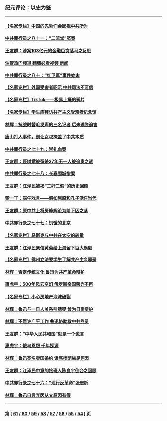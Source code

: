 ### 纪元评论：以史为鉴
---
#### [【名家专栏】中国的先哲们会鄙视中共所为](../../pages/nsc1028/n13772913.md?07090330) 
#### [中共罪行录之八十一：“二流堂”冤案](../../pages/nsc1028/n13772788.md?07090330) 
#### [王友群：涉案103亿元的金融巨贪落马之反思](../../pages/nsc1028/n13772297.md?07090330) 
#### [油管热门频道 翻墙必看视频 新闻](ok?07090330)
#### [中共罪行录之八十：“红卫军”事件始末](../../pages/nsc1028/n13769101.md?07090330) 
#### [【名家专栏】外国受害者昭示 中共司法不可信](../../pages/nsc1028/n13767326.md?07090330) 
#### [【名家专栏】TikTok——极易上瘾的鸦片](../../pages/nsc1028/n13766769.md?07090330) 
#### [【名家专栏】学生应拜访共产主义受难者纪念馆](../../pages/nsc1028/n13762812.md?07090330) 
#### [林辉：抗战时替毛发声的三名记者 后未逃脱迫害](../../pages/nsc1028/n13761727.md?07090330) 
#### [唐山打人事件，别让女权掩盖了中共本质](../../pages/nsc1028/n13757588.md?07090330) 
#### [中共罪行录之七十九：崇礼血案](../../pages/nsc1028/n13757521.md?07090330) 
#### [王友群：聂树斌被冤杀27年无一人被追责之谜](../../pages/nsc1028/n13757410.md?07090330) 
#### [中共罪行录之七十八：长春围城惨案](../../pages/nsc1028/n13753340.md?07090330) 
#### [王友群：江泽民被揭“二奸二假”的历史回顾](../../pages/nsc1028/n13752541.md?07090330) 
#### [楚一丁：端午戏言——假如屈原和孔子活在当代](../../pages/nsc1028/n13751814.md?07090330) 
#### [王友群：原中共上将房峰辉沦为阶下囚之谜](../../pages/nsc1028/n13746271.md?07090330) 
#### [中共罪行录之七十七：饥饿的北京](../../pages/nsc1028/n13742533.md?07090330) 
#### [【名家专栏】马斯克与中共在太空的较量](../../pages/nsc1028/n13741595.md?07090330) 
#### [王友群：江泽民亲信黄菊给上海留下巨大祸患](../../pages/nsc1028/n13738097.md?07090330) 
#### [【名家专栏】佛州立法要学生了解共产主义邪恶](../../pages/nsc1028/n13739214.md?07090330) 
#### [林辉：否定传统文化 鲁迅为共产革命辩护](../../pages/nsc1028/n13738481.md?07090330) 
#### [惠虎宇：500年风云变幻 俄罗斯帝国荣光不再](../../pages/nsc1028/n13738652.md?07090330) 
#### [【名家专栏】小心房地产泡沫破裂](../../pages/nsc1028/n13736895.md?07090330) 
#### [林辉：鲁迅与一日人关系引猜疑 曾为日军辩护](../../pages/nsc1028/n13736182.md?07090330) 
#### [林辉：不愿许广平工作 鲁迅协助救中共党员](../../pages/nsc1028/n13732075.md?07090330) 
#### [王友群：“中华人民共和国”就是一个谎言](../../pages/nsc1028/n13729052.md?07090330) 
#### [惠虎宇：俄乌恩怨 千年探源](../../pages/nsc1028/n13727306.md?07090330) 
#### [林辉：鲁迅签名卖国条约 谩骂杨荫榆是何因](../../pages/nsc1028/n13728824.md?07090330) 
#### [王友群：江泽民中意的接班人陈良宇倒台之回顾](../../pages/nsc1028/n13727137.md?07090330) 
#### [中共罪行录之七十六：“现行反革命”张志新](../../pages/nsc1028/n13726926.md?07090330) 
#### [林辉：鲁迅自言弃医从文原因有假](../../pages/nsc1028/n13727240.md?07090330) 

---
#### 第 [ [61](./61.md?07090330) / [60](./60.md?07090330) / [59](./59.md?07090330) / [58](./58.md?07090330) / [57](./57.md?07090330) / [56](./56.md?07090330) / [55](./55.md?07090330) / [54](./54.md?07090330) ] 页
